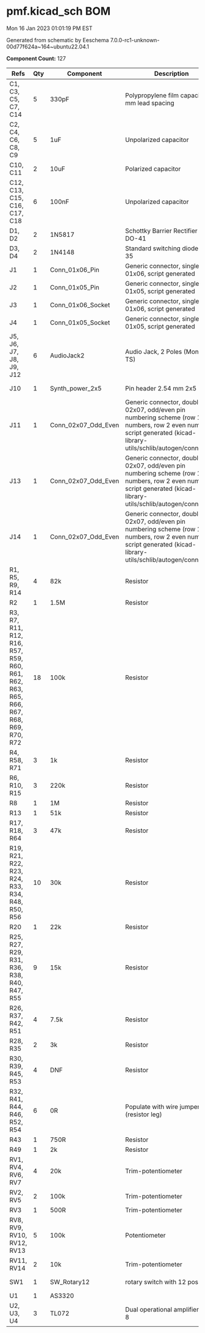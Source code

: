 # pmf.kicad_sch BOM

Mon 16 Jan 2023 01:01:19 PM EST

Generated from schematic by Eeschema 7.0.0-rc1-unknown-00d77f624a~164~ubuntu22.04.1

**Component Count:** 127

| Refs | Qty | Component | Description | Manufacturer | Part | Vendor | SKU |
| ----- | --- | ---- | ----------- | ---- | ---- | ---- | ---- |
| C1, C3, C5, C7, C14 | 5 | 330pF | Polypropylene film capacitor, 5 mm lead spacing | WIMA | FKP2D003301D00JSSD | Tayda | 1928-1236-ND |
| C2, C4, C6, C8, C9 | 5 | 1uF | Unpolarized capacitor |  |  | Tayda |  |
| C10, C11 | 2 | 10uF | Polarized capacitor |  |  | Tayda | A-4349 |
| C12, C13, C15, C16, C17, C18 | 6 | 100nF | Unpolarized capacitor |  |  | Tayda | A-553 |
| D1, D2 | 2 | 1N5817 | Schottky Barrier Rectifier Diode, DO-41 |  |  | Tayda | A-159 |
| D3, D4 | 2 | 1N4148 | Standard switching diode, DO-35 |  |  | Tayda | A-157 |
| J1 | 1 | Conn_01x06_Pin | Generic connector, single row, 01x06, script generated |  |  |  |  |
| J2 | 1 | Conn_01x05_Pin | Generic connector, single row, 01x05, script generated |  |  |  |  |
| J3 | 1 | Conn_01x06_Socket | Generic connector, single row, 01x06, script generated |  |  |  |  |
| J4 | 1 | Conn_01x05_Socket | Generic connector, single row, 01x05, script generated |  |  |  |  |
| J5, J6, J7, J8, J9, J12 | 6 | AudioJack2 | Audio Jack, 2 Poles (Mono / TS) |  |  | Tayda | A-1121 |
| J10 | 1 | Synth_power_2x5 | Pin header 2.54 mm 2x5 |  |  | Tayda | A-2939 |
| J11 | 1 | Conn_02x07_Odd_Even | Generic connector, double row, 02x07, odd/even pin numbering scheme (row 1 odd numbers, row 2 even numbers), script generated (kicad-library-utils/schlib/autogen/connector/) |  |  |  |  |
| J13 | 1 | Conn_02x07_Odd_Even | Generic connector, double row, 02x07, odd/even pin numbering scheme (row 1 odd numbers, row 2 even numbers), script generated (kicad-library-utils/schlib/autogen/connector/) |  |  |  |  |
| J14 | 1 | Conn_02x07_Odd_Even | Generic connector, double row, 02x07, odd/even pin numbering scheme (row 1 odd numbers, row 2 even numbers), script generated (kicad-library-utils/schlib/autogen/connector/) |  |  |  |  |
| R1, R5, R9, R14 | 4 | 82k | Resistor |  |  | Tayda |  |
| R2 | 1 | 1.5M | Resistor |  |  | Tayda |  |
| R3, R7, R11, R12, R16, R57, R59, R60, R61, R62, R63, R65, R66, R67, R68, R69, R70, R72 | 18 | 100k | Resistor |  |  | Tayda |  |
| R4, R58, R71 | 3 | 1k | Resistor |  |  | Tayda |  |
| R6, R10, R15 | 3 | 220k | Resistor |  |  | Tayda |  |
| R8 | 1 | 1M | Resistor |  |  | Tayda |  |
| R13 | 1 | 51k | Resistor |  |  | Tayda |  |
| R17, R18, R64 | 3 | 47k | Resistor |  |  | Tayda |  |
| R19, R21, R22, R23, R24, R33, R34, R48, R50, R56 | 10 | 30k | Resistor |  |  | Tayda |  |
| R20 | 1 | 22k | Resistor |  |  | Tayda |  |
| R25, R27, R29, R31, R36, R38, R40, R47, R55 | 9 | 15k | Resistor |  |  | Tayda |  |
| R26, R37, R42, R51 | 4 | 7.5k | Resistor |  |  | Tayda |  |
| R28, R35 | 2 | 3k | Resistor |  |  | Tayda |  |
| R30, R39, R45, R53 | 4 | DNF | Resistor |  |  | Tayda |  |
| R32, R41, R44, R46, R52, R54 | 6 | 0R | Populate with wire jumper (resistor leg) |  |  | Tayda |  |
| R43 | 1 | 750R | Resistor |  |  | Tayda |  |
| R49 | 1 | 2k | Resistor |  |  | Tayda |  |
| RV1, RV4, RV6, RV7 | 4 | 20k | Trim-potentiometer |  |  | Tayda |  |
| RV2, RV5 | 2 | 100k | Trim-potentiometer |  |  | Tayda |  |
| RV3 | 1 | 500R | Trim-potentiometer |  |  | Tayda |  |
| RV8, RV9, RV10, RV12, RV13 | 5 | 100k | Potentiometer |  |  | Tayda |  |
| RV11, RV14 | 2 | 10k | Trim-potentiometer |  |  | Tayda |  |
| SW1 | 1 | SW_Rotary12 | rotary switch with 12 positions |  |  | Tayda | A-1893 |
| U1 | 1 | AS3320 |  |  |  |  |  |
| U2, U3, U4 | 3 | TL072 | Dual operational amplifier, DIP-8 |  |  | Tayda | A-037 |
    
